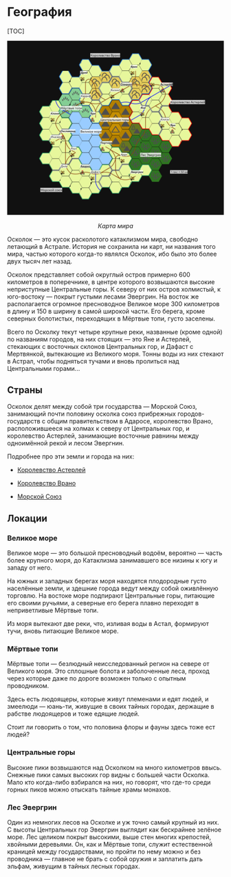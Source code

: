 # География

[TOC]

![Карта мира](the-shard.png)

*<center>Карта мира</center>*

Осколок — это кусок расколотого катаклизмом мира, свободно летающий в Астрале. История не сохранила ни карт, ни названия того мира, частью которого когда-то являлся Осколок, ибо было это более двух тысяч лет назад.

Осколок представляет собой округлый остров примерно 600 километров в поперечнике, в центре которого возвышаются высокие неприступные Центральные горы. К северу от них остров холмистый, к юго-востоку — покрыт густыми лесами Эвергрин. На восток же располагается огромное пресноводное Великое море 300 километров в длину и 150 в ширину в самой широкой части. Его берега, кроме северных болотистых, переходящих в Мёртвые топи, густо заселены.

Всего по Осколку текут четыре крупные реки, названные (кроме одной) по названиям городов, на них стоящих — это Яне и Астерлей, стекающих с восточных склонов Центральных гор, и Дафаст с Мертвянкой, вытекающие из Великого моря. Тонны воды из них стекают в Астрал, чтобы подняться тучами и вновь пролиться над Центральными горами...

## Страны

Осколок делят между собой три государства — Морской Союз, занимающий почти половину осколка союз прибрежных городов-государств с общим правительством в Адаросе, королевство Врано, расположившееся на холмах к северу от Центральных гор, и королевство Астерлей, занимающие восточные равнины между одноимённой рекой и лесом Эвергнин.

Подробнее про эти земли и города на них:

* [Королевство Астерлей](kingdom-of-asterlay)

* [Королевство Врано](kingdom-of-vrano)

* [Морской Союз](sea-union)

## Локации

### Великое море

Великое море — это большой пресноводный водоём, вероятно — часть более крупного моря, до Катаклизма занимавшего все низины к югу и западу от него.

На южных и западных берегах моря находятся плодородные густо населённые земли, и здешние города ведут между собой оживлённую торговлю. На востоке море подпирают Центральные горы, питающие его своими ручьями, а северные его берега плавно переходят в неприветливые Мёртвые топи.

Из моря вытекают две реки, что, изливая воды в Астал, формируют тучи, вновь питающие Великое море.

### Мёртвые топи 

Мёртвые топи — безлюдный неисследованный регион на севере от Великого моря. Это сплошные болота и заболоченные леса, проход через которые даже по дороге возможен только с опытным проводником.

Здесь есть людоящеры, которые живут племенами и едят людей, и змеелюди — юань-ти, живущие в своих тайных городах, держащие в рабстве людоящеров и тоже едящие людей.

Стоит ли говорить о том, что половина флоры и фауны здесь тоже ест людей?

### Центральные горы

Высокие пики возвышаются над Осколком на много километров ввысь. Снежные пики самых высоких гор видны с большей части Осколка. Мало кто когда-либо взбирался на них, но говорят, что где-то среди горных пиков можно отыскать тайные храмы монахов.

### Лес Эвергрин

Один из немногих лесов на Осколке и уж точно самый крупный из них. С высоты Центральных гор Эвергрин выглядит как бескрайнее зелёное море. Лес целиком покрыт высокими, выше стен многих крепостей, хвойными деревьями. Он, как и Мёртвые топи, служит естественной краницей между государствами, но пройти по нему можно и без проводника — главное не брать с собой оружия и заплатить дать эльфам, живущим в тайных лесных городах.
